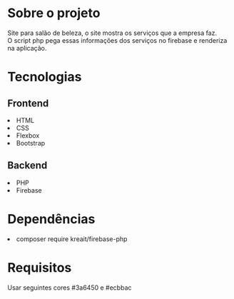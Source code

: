 # Sobre o projeto
Site para salão de beleza, o site mostra os serviços que a empresa faz. <br>
O script php pega essas informações dos serviços no firebase e renderiza na aplicação.

# Tecnologias
## Frontend
<li>HTML</li>
<li>CSS</li>
<li>Flexbox</li>
<li>Bootstrap</li>
    
## Backend
<li>PHP</li>
<li>Firebase</li>

# Dependências
<li>composer require kreait/firebase-php</li>

# Requisitos
Usar seguintes cores #3a6450 e #ecbbac
